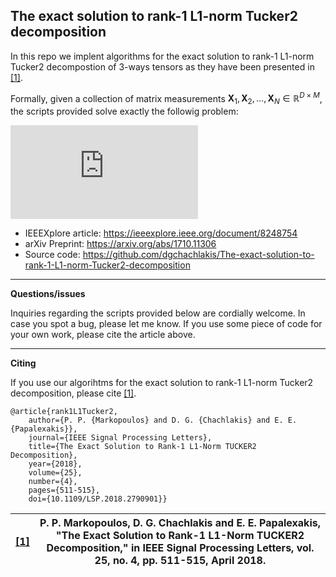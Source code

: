 ## The exact solution to rank-1 L1-norm Tucker2 decomposition ##

In this repo we implent algorithms for the exact solution to rank-1 L1-norm Tucker2 decompostion of 3-ways tensors as they have been presented in [[1]](https://ieeexplore.ieee.org/document/8248754). 

Formally, given a collection of matrix measurements $\mathbf X_1, \mathbf X_2,\ldots, \mathbf X_N \in \mathbb R^{D \times M}$, the scripts provided solve exactly the followig problem:

![equation](https://latex.codecogs.com/gif.latex?%5Cunderset%7B%5Cbegin%7Bsmallmatrix%7D%5Cmathbf%20u%20%5Cin%20%5Cmathbb%20R%5ED%7E%3B%7E%5C%7Cu%5C%7C_2%3D1%5C%5C%5Cmathbf%20v%20%5Cin%20%5Cmathbb%20R%5ED%7E%3B%7E%5C%7Cv%5C%7C_2%3D1%5Cend%7Bsmallmatrix%7D%7D%7B%5Ctext%7Bmax.%7D%7D%5Csum%5Climits_%7Bn%3D1%7D%5EN%20%7C%5Cmathbf%20u%5E%5Ctop%5Cmathbf%20X_n%5Cmathbf%20v%7C)





* IEEEXplore article: https://ieeexplore.ieee.org/document/8248754
* arXiv Preprint: https://arxiv.org/abs/1710.11306
* Source code: https://github.com/dgchachlakis/The-exact-solution-to-rank-1-L1-norm-Tucker2-decomposition

---
**Questions/issues**

Inquiries regarding the scripts provided below are cordially welcome. In case you spot a bug, please let me know. If you use some piece of code for your own work, please cite the article above.

---
**Citing**

If you use our algorihtms for the exact solution to rank-1 L1-norm Tucker2 decomposition, please cite [[1]](https://ieeexplore.ieee.org/document/8248754).
```
@article{rank1L1Tucker2,
    author={P. P. {Markopoulos} and D. G. {Chachlakis} and E. E. {Papalexakis}},
    journal={IEEE Signal Processing Letters}, 
    title={The Exact Solution to Rank-1 L1-Norm TUCKER2 Decomposition}, 
    year={2018},
    volume={25},
    number={4},
    pages={511-515},
    doi={10.1109/LSP.2018.2790901}}
```
|[[1]](https://ieeexplore.ieee.org/document/8248754)|P. P. Markopoulos, D. G. Chachlakis and E. E. Papalexakis, "The Exact Solution to Rank-1 L1-Norm TUCKER2 Decomposition," in IEEE Signal Processing Letters, vol. 25, no. 4, pp. 511-515, April 2018.|
|-----|--------|

 
